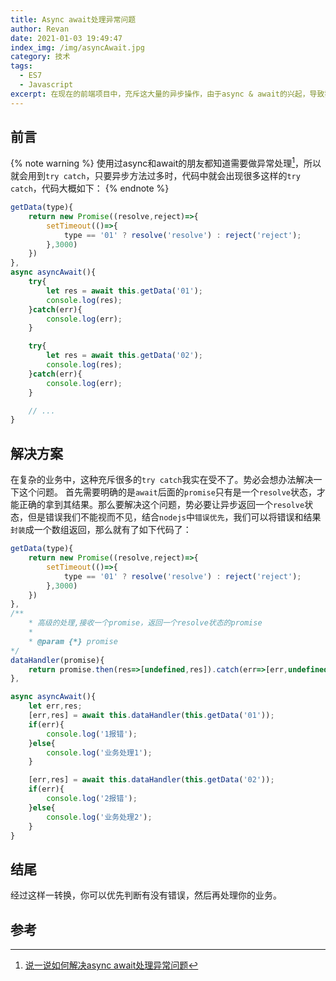 ```yaml
---
title: Async await处理异常问题
author: Revan
date: 2021-01-03 19:49:47
index_img: /img/asyncAwait.jpg
category: 技术
tags:
  - ES7
  - Javascript
excerpt: 在现在的前端项目中，充斥这大量的异步操作，由于async & await的兴起，导致我今天看到小伙伴有一个项目的代码大量充斥着try catch，代码显得过于冗余且不易阅读，因此本文将寻找方法解决这一问题。
---
```


## 前言
{% note warning %}
使用过async和await的朋友都知道需要做异常处理[^1]，所以就会用到`try catch`，只要异步方法过多时，代码中就会出现很多这样的`try catch`，代码大概如下：
{% endnote %}
```js
getData(type){
    return new Promise((resolve,reject)=>{
        setTimeout(()=>{
            type == '01' ? resolve('resolve') : reject('reject');
        },3000)
    })
},
async asyncAwait(){
    try{
        let res = await this.getData('01');
        console.log(res);
    }catch(err){
        console.log(err);
    }

    try{
        let res = await this.getData('02');
        console.log(res);
    }catch(err){
        console.log(err);
    }

    // ...
}
```

## 解决方案
在复杂的业务中，这种充斥很多的`try catch`我实在受不了。势必会想办法解决一下这个问题。
首先需要明确的是`await`后面的`promise`只有是一个`resolve`状态，才能正确的拿到其结果。那么要解决这个问题，势必要让异步返回一个`resolve`状态，但是错误我们不能视而不见，结合`nodejs`中`错误优先`，我们可以将错误和结果`封装`成一个数组返回，那么就有了如下代码了：
```js
getData(type){
    return new Promise((resolve,reject)=>{
        setTimeout(()=>{
            type == '01' ? resolve('resolve') : reject('reject');
        },3000)
    })
},
/**
    * 高级的处理,接收一个promise，返回一个resolve状态的promise
    * 
    * @param {*} promise 
*/
dataHandler(promise){
    return promise.then(res=>[undefined,res]).catch(err=>[err,undefined])
},

async asyncAwait(){
    let err,res;
    [err,res] = await this.dataHandler(this.getData('01'));
    if(err){
        console.log('1报错');
    }else{
        console.log('业务处理1');
    }

    [err,res] = await this.dataHandler(this.getData('02'));
    if(err){
        console.log('2报错');
    }else{
        console.log('业务处理2');
    }
}
```

## 结尾
经过这样一转换，你可以优先判断有没有错误，然后再处理你的业务。

## 参考
[^1]: [说一说如何解决async await处理异常问题](https://juejin.cn/post/6912112597596635150)
